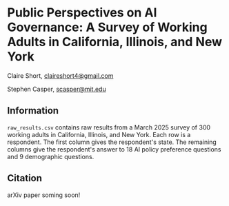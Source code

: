 # Public Perspectives on AI Governance: A Survey of Working Adults in California, Illinois, and New York

Claire Short, claireshort4@gmail.com

Stephen Casper, scasper@mit.edu

## Information

``raw_results.csv`` contains raw results from a March 2025 survey of 300 working adults in California, Illinois, and New York. Each row is a respondent. The first column gives the respondent's state. The remaining columns give the respondent's answer to 18 AI policy preference questions and 9 demographic questions. 

## Citation

arXiv paper soming soon!
